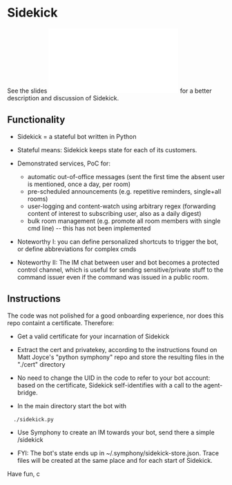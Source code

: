 # Sidekick

See the slides ![pdf](sidekick-20160724.pdf) for a better description
and discussion of Sidekick.

## Functionality

* Sidekick = a stateful bot written in Python

* Stateful means: Sidekick keeps state for each of its customers.

* Demonstrated services, PoC for:

  * automatic out-of-office messages
   (sent the first time the absent user is mentioned, once a day, per room)
  * pre-scheduled announcements (e.g. repetitive reminders, single+all rooms)
  * user-logging and content-watch using arbitrary regex (forwarding content of interest to subscribing user, also as a daily digest)
  * bulk room management (e.g. promote all room members with single cmd line) -- this has not been implemented

* Noteworthy I: you can define personalized shortcuts to trigger the bot, or define abbreviations for complex cmds

* Noteworthy II: The IM chat between user and bot becomes a protected control channel, which is useful for sending sensitive/private stuff to the command issuer even if the command was issued in a public room.


## Instructions

The code was not polished for a good onboarding experience, nor does this
repo containt a certificate. Therefore:

* Get a valid certificate for your incarnation of Sidekick

* Extract the cert and privatekey, according to the instructions
  found on Matt Joyce's "python symphony" repo and store the
  resulting files in the "./cert" directory

* No need to change the UID in the code to refer to your bot account:
  based on the certificate, Sidekick self-identifies with a call to the
  agent-bridge.

* In the main directory start the bot with
```
  ./sidekick.py
```

* Use Symphony to create an IM towards your bot, send there a simple
  /sidekick

* FYI: The bot's state ends up in ~/.symphony/sidekick-store.json. Trace
  files will be created at the same place and for each start of Sidekick.

Have fun, c
